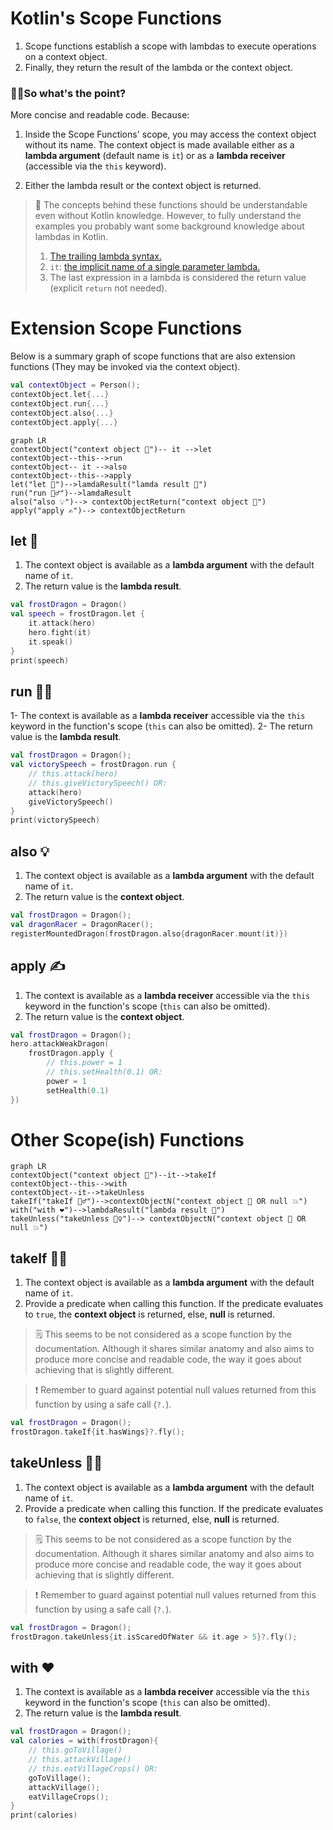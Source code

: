 # Kotlin's Scope Functions

1. Scope functions establish a scope with lambdas to execute operations on a context object.
2. Finally, they return the result of the lambda or the context object.

### 🙋‍♂️So what's the point? 

More concise and readable code. Because:

1. Inside the Scope Functions'  scope, you may access the context object without its name. The context object is made available either as a **lambda argument** (default name is `it`) or as a **lambda receiver** (accessible via the `this` keyword). 

2. Either the lambda result or the context object is returned.

   

> 📖 The concepts behind these functions should be understandable even without Kotlin knowledge. However, to fully understand the examples you probably want some background knowledge about lambdas in Kotlin. 
>
> 1. [The trailing lambda syntax.](https://kotlinlang.org/docs/lambdas.html#passing-trailing-lambdas)
> 2. `it`: [the implicit name of a single parameter lambda.](https://kotlinlang.org/docs/lambdas.html#it-implicit-name-of-a-single-parameter)
> 3. The last expression in a lambda is considered the return value (explicit `return` not needed).



# Extension Scope Functions

Below is a summary graph of scope functions that are also extension functions (They may be invoked via the context object). 

```kotlin
val contextObject = Person();
contextObject.let{...}
contextObject.run{...}
contextObject.also{...}
contextObject.apply{...}
```



```mermaid
graph LR
contextObject("context object 🧑")-- it -->let
contextObject--this-->run
contextObject-- it -->also
contextObject--this-->apply
let("let 🤷")-->lamdaResult("lamda result 🧮")
run("run 🏃‍♂️")-->lamdaResult
also("also 💡")--> contextObjectReturn("context object 🧑")
apply("apply ✍️")--> contextObjectReturn 

```



## let 🤷

1. The context object is available as a **lambda argument** with the default name of `it`.
2.  The return value is the **lambda result**.



```kotlin
val frostDragon = Dragon()
val speech = frostDragon.let {
    it.attack(hero)
    hero.fight(it)
    it.speak()
}
print(speech)
```



## run 🏃‍♂️

1- The context is available as a **lambda receiver** accessible via the `this` keyword in the function's scope (`this` can also be omitted).
2- The return value is the **lambda result**.



```kotlin
val frostDragon = Dragon();
val victorySpeech = frostDragon.run {
    // this.attack(hero)
    // this.giveVictorySpeech() OR:
    attack(hero)
    giveVictorySpeech()
}
print(victorySpeech)
```



## also 💡

1. The context object is available as a **lambda argument** with the default name of `it`.
2. The return value is the **context object**.

```kotlin
val frostDragon = Dragon();
val dragonRacer = DragonRacer();
registerMountedDragon(frostDragon.also{dragonRacer.mount(it)})
```



## apply ✍️

1. The context is available as a **lambda receiver** accessible via the `this` keyword in the function's scope (`this` can also be omitted).
2.  The return value is the **context object**.

```kotlin
val frostDragon = Dragon();
hero.attackWeakDragon(
    frostDragon.apply {
        // this.power = 1
        // this.setHealth(0.1) OR:
        power = 1
        setHealth(0.1)
})
```



# Other Scope(ish) Functions

```mermaid
graph LR
contextObject("context object 🧑")--it-->takeIf
contextObject--this-->with
contextObject--it-->takeUnless
takeIf("takeIf 🙍‍♂️")-->contextObjectN("context object 🧑 OR null 💥")
with("with ❤️")-->lambdaResult("lambda result 🧮")
takeUnless("takeUnless 🙍‍♀️")--> contextObjectN("context object 🧑 OR null 💥")

```






## takeIf 🙍‍♂️

1. The context object is available as a **lambda argument** with the default name of `it`.
2. Provide a predicate when calling this function. If the predicate evaluates to `true`, the **context object** is returned, else, **null** is returned.

> 🗒️ This seems to be not considered as a scope function by the documentation.  Although it shares similar anatomy and also aims to produce more concise and readable code, the way it goes about achieving that is slightly different.  

> ❗ Remember to guard against potential null values returned from this function by using a safe call (`?.`).

```kotlin
val frostDragon = Dragon();
frostDragon.takeIf{it.hasWings}?.fly();
```



## takeUnless 🙍‍♀️

1. The context object is available as a **lambda argument** with the default name of `it`.
2. Provide a predicate when calling this function. If the predicate evaluates to `false`, the **context object** is returned, else, **null** is returned.

> 🗒️ This seems to be not considered as a scope function by the documentation.  Although it shares similar anatomy and also aims to produce more concise and readable code, the way it goes about achieving that is slightly different.  

> ❗ Remember to guard against potential null values returned from this function by using a safe call (`?.`).

```kotlin
val frostDragon = Dragon();
frostDragon.takeUnless{it.isScaredOfWater && it.age > 5}?.fly();
```



## with ❤️

1. The context is available as a **lambda receiver** accessible via the `this` keyword in the function's scope (`this` can also be omitted).
2. The return value is the **lambda result**.

```kotlin
val frostDragon = Dragon();
val calories = with(frostDragon){
    // this.goToVillage()
    // this.attackVillage() 
    // this.eatVillageCrops() OR:
	goToVillage();
	attackVillage();
	eatVillageCrops();
}
print(calories)
```
